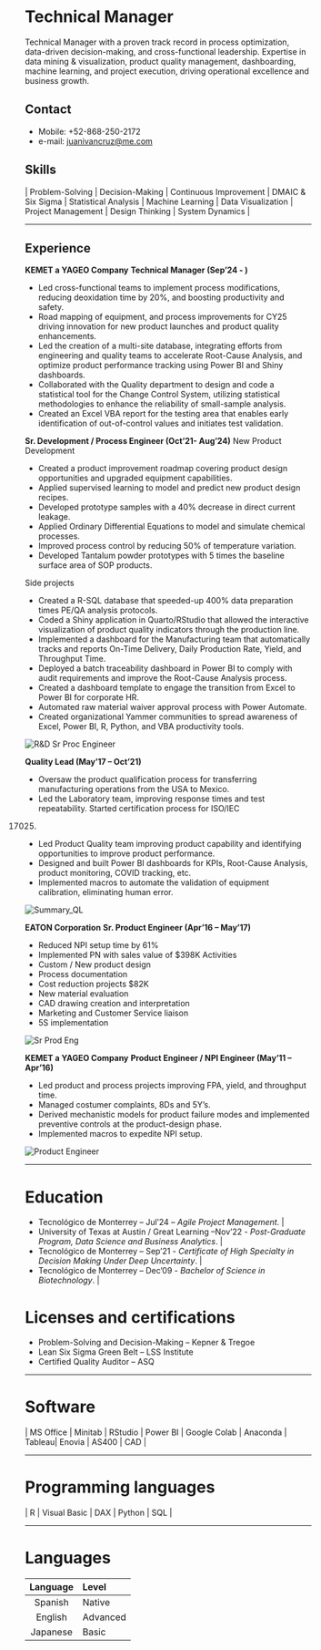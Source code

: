 # Technical Manager
Technical Manager with a proven track record in process optimization, data-driven decision-making, and cross-functional leadership. Expertise in data mining & visualization, product quality management, dashboarding, machine learning, and project execution, driving operational excellence and business growth.

## Contact
- Mobile: +52-868-250-2172
- e-mail: juanivancruz@me.com

## Skills
| Problem-Solving | Decision-Making | Continuous Improvement | DMAIC & Six Sigma | Statistical Analysis | Machine Learning | Data Visualization | Project Management | Design Thinking | System Dynamics |

---

## Experience
**KEMET a YAGEO Company**
**Technical Manager (Sep’24 - )**
- Led cross-functional teams to implement process modifications, reducing deoxidation time by 20%, and boosting productivity and safety.
- Road mapping of equipment, and process improvements for CY25 driving innovation for new product launches and product quality enhancements.
- Led the creation of a multi-site database, integrating efforts from engineering and quality teams to accelerate Root-Cause Analysis, and optimize product performance tracking using Power BI and Shiny dashboards.
- Collaborated with the Quality department to design and code a statistical tool for the Change Control System, utilizing statistical methodologies to enhance the reliability of small-sample analysis.
- Created an Excel VBA report for the testing area that enables early identification of out-of-control values and initiates test validation.

**Sr. Development / Process Engineer (Oct’21- Aug’24)**
New Product Development
- Created a product improvement roadmap covering product design opportunities and upgraded equipment capabilities.
- Applied supervised learning to model and predict new product design recipes.
- Developed prototype samples with a 40% decrease in direct current leakage.
- Applied Ordinary Differential Equations to model and simulate chemical processes.
- Improved process control by reducing 50% of temperature variation.
- Developed Tantalum powder prototypes with 5 times the baseline surface area of SOP products.

Side projects
- Created a R-SQL database that speeded-up 400% data preparation times PE/QA analysis protocols.
- Coded a Shiny application in Quarto/RStudio that allowed the interactive visualization of product quality indicators through the production line.
- Implemented a dashboard for the Manufacturing team that automatically tracks and reports On-Time Delivery, Daily Production Rate, Yield, and Throughput Time. 
- Deployed a batch traceability dashboard in Power BI to comply with audit requirements and improve the Root-Cause Analysis process.
- Created a dashboard template to engage the transition from Excel to Power BI for corporate HR.
- Automated raw material waiver approval process with Power Automate.
- Created organizational Yammer communities to spread awareness of Excel, Power BI, R, Python, and VBA productivity tools.

![R&D Sr Proc Engineer](/assets/RND_Sr_Proc_Eng.JPG)

**Quality Lead (May’17 – Oct’21)**
- Oversaw the product qualification process for transferring manufacturing operations from the USA to Mexico.
- Led the Laboratory team, improving response times and test repeatability. Started certification process for ISO/IEC 
17025.
- Led Product Quality team improving product capability and identifying opportunities to improve product performance.
- Designed and built Power BI dashboards for KPIs, Root-Cause Analysis, product monitoring, COVID tracking, etc.
- Implemented macros to automate the validation of equipment calibration, eliminating human error.


![Summary_QL](/assets/Summary_2017_to_2021_01.JPG)

**EATON Corporation**
**Sr. Product Engineer (Apr’16 – May’17)**
- Reduced NPI setup time by 61%
- Implemented PN with sales value of $398K 
Activities
- Custom / New product design
- Process documentation
- Cost reduction projects $82K
- New material evaluation
- CAD drawing creation and interpretation
- Marketing and Customer Service liaison
- 5S implementation

![Sr Prod Eng](/assets/setups_Sr_Prod_Eng.png)

**KEMET a YAGEO Company**
**Product Engineer / NPI Engineer (May’11 – Apr’16)**
- Led product and process projects improving FPA, yield, and throughput time.
- Managed costumer complaints, 8Ds and 5Y’s.
- Derived mechanistic models for product failure modes and implemented preventive controls at the product-design phase.
- Implemented macros to expedite NPI setup.

![Product Engineer](/assets/FPA_InhouseMaterial_2013_to_2014.JPG)
  
---

# Education
- Tecnológico de Monterrey – Jul’24 – *Agile Project Management*. |
- University of Texas at Austin / Great Learning –Nov’22 - *Post-Graduate Program, Data Science and Business Analytics*. |
- Tecnológico de Monterrey – Sep’21 - *Certificate of High Specialty in Decision Making Under Deep Uncertainty*. |
- Tecnológico de Monterrey – Dec’09 - *Bachelor of Science in Biotechnology*. |
  


# Licenses and certifications
- Problem-Solving and Decision-Making – Kepner & Tregoe 
- Lean Six Sigma Green Belt – LSS Institute
- Certified Quality Auditor – ASQ
  
---

# Software
| MS Office | Minitab | RStudio | Power BI  | Google Colab | Anaconda | Tableau| Enovia | AS400 | CAD |

---

# Programming languages
| R | Visual Basic | DAX | Python | SQL |

---

# Languages

| Language |  Level  |
| :----:   | :--- |
| Spanish  | Native |
| English  | Advanced |
| Japanese | Basic |


